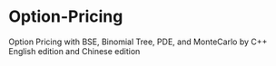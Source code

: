 # Option-Pricing
Option Pricing with BSE, Binomial Tree, PDE, and MonteCarlo by C++
English edition and Chinese edition
